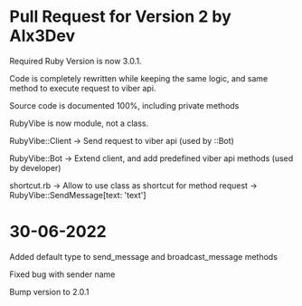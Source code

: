 # Pull Request for Version 2 by Alx3Dev

Required Ruby Version is now 3.0.1.

Code is completely rewritten while keeping the same logic, and same method to execute request to viber api.

Source code is documented 100%, including private methods

RubyVibe is now module, not a class.

RubyVibe::Client -> Send request to viber api (used by ::Bot)

RubyVibe::Bot -> Extend client, and add predefined viber api methods (used by developer)

shortcut.rb -> Allow to use class as shortcut for method request
 -> RubyVibe::SendMessage[text: 'text']


# 30-06-2022

Added default type to send_message and broadcast_message methods

Fixed bug with sender name

Bump version to 2.0.1